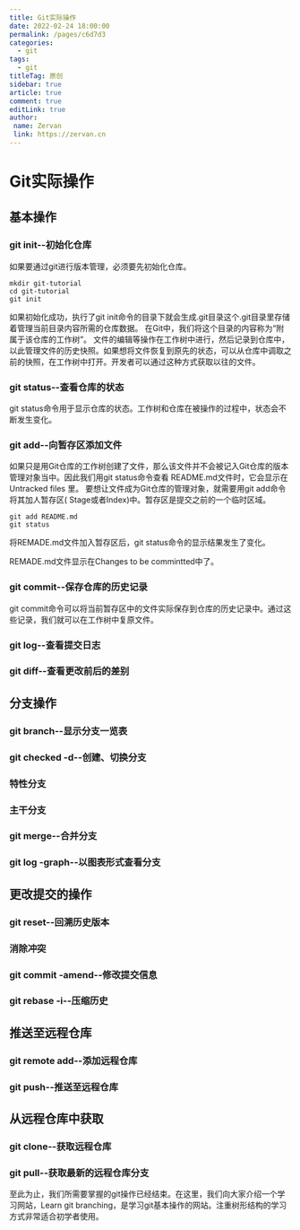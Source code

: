 ```yaml
---
title: Git实际操作
date: 2022-02-24 18:00:00
permalink: /pages/c6d7d3
categories:
  - git
tags:
  - git
titleTag: 原创 
sidebar: true
article: true
comment: true
editLink: true
author:
 name: Zervan
 link: https://zervan.cn
---
```


# Git实际操作

## 基本操作

### git init--初始化仓库

如果要通过git进行版本管理，必须要先初始化仓库。

```
mkdir git-tutorial
cd git-tutorial
git init
```

如果初始化成功，执行了git init命令的目录下就会生成.git目录这个.git目录里存储着管理当前目录内容所需的仓库数据。
在Git中，我们将这个目录的内容称为“附属于该仓库的工作树”。
文件的编辑等操作在工作树中进行，然后记录到仓库中，以此管理文件的历史快照。如果想将文件恢复到原先的状态，可以从仓库中调取之前的快照，在工作树中打开。开发者可以通过这种方式获取以往的文件。

### git status--查看仓库的状态

git status命令用于显示仓库的状态。工作树和仓库在被操作的过程中，状态会不断发生变化。

### git add--向暂存区添加文件

如果只是用Git仓库的工作树创建了文件，那么该文件并不会被记入Git仓库的版本管理对象当中。因此我们用git status命令查看
README.md文件时，它会显示在Untracked files 里。
要想让文件成为Git仓库的管理对象，就需要用git add命令将其加人暂存区( Stage或者Index)中。暂存区是提交之前的一个临时区域。

```
git add README.md
git status
```

将REMADE.md文件加入暂存区后，git status命令的显示结果发生了变化。

REMADE.md文件显示在Changes to be commintted中了。

### git commit--保存仓库的历史记录

git commit命令可以将当前暂存区中的文件实际保存到仓库的历史记录中。通过这些记录，我们就可以在工作树中复原文件。

### git log--查看提交日志

### git diff--查看更改前后的差别

## 分支操作

### git branch--显示分支一览表

### git checked -d--创建、切换分支

### 特性分支

### 主干分支

### git merge--合并分支

### git log -graph--以图表形式查看分支

## 更改提交的操作

### git reset--回溯历史版本

### 消除冲突

### git commit -amend--修改提交信息

### git rebase -i--压缩历史

## 推送至远程仓库

### git remote add--添加远程仓库

### git push--推送至远程仓库

## 从远程仓库中获取

### git clone--获取远程仓库

### git pull--获取最新的远程仓库分支

至此为止，我们所需要掌握的git操作已经结束。在这里，我们向大家介绍一个学习网站，Learn git branching，是学习git基本操作的网站。注重树形结构的学习方式非常适合初学者使用。